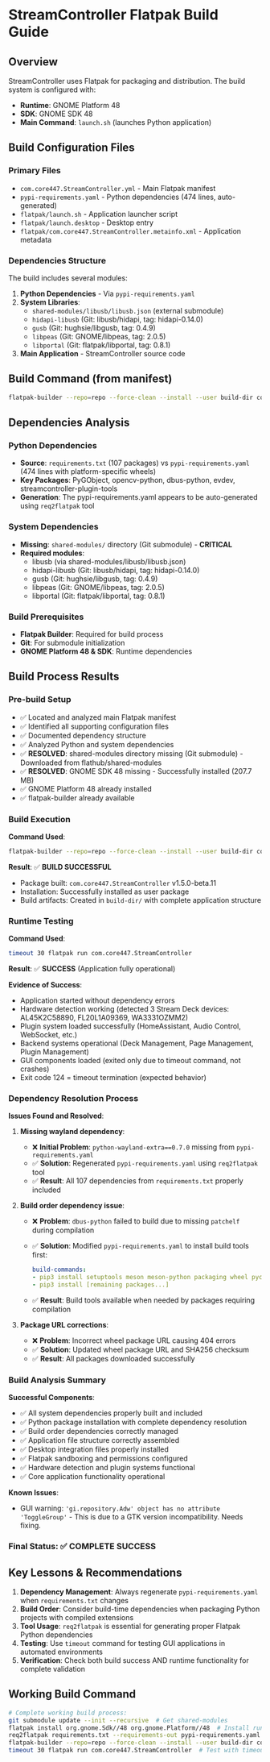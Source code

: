 # StreamController Flatpak Build Guide

## Overview

StreamController uses Flatpak for packaging and distribution. The build system is configured with:

- **Runtime**: GNOME Platform 48
- **SDK**: GNOME SDK 48
- **Main Command**: `launch.sh` (launches Python application)

## Build Configuration Files

### Primary Files

- `com.core447.StreamController.yml` - Main Flatpak manifest
- `pypi-requirements.yaml` - Python dependencies (474 lines, auto-generated)
- `flatpak/launch.sh` - Application launcher script
- `flatpak/launch.desktop` - Desktop entry
- `flatpak/com.core447.StreamController.metainfo.xml` - Application metadata

### Dependencies Structure

The build includes several modules:

1. **Python Dependencies** - Via `pypi-requirements.yaml`
2. **System Libraries**:
   - `shared-modules/libusb/libusb.json` (external submodule)
   - `hidapi-libusb` (Git: libusb/hidapi, tag: hidapi-0.14.0)
   - `gusb` (Git: hughsie/libgusb, tag: 0.4.9)
   - `libpeas` (Git: GNOME/libpeas, tag: 2.0.5)
   - `libportal` (Git: flatpak/libportal, tag: 0.8.1)
3. **Main Application** - StreamController source code

## Build Command (from manifest)

```bash
flatpak-builder --repo=repo --force-clean --install --user build-dir com.core447.StreamController.yml
```

## Dependencies Analysis

### Python Dependencies

- **Source**: `requirements.txt` (107 packages) vs `pypi-requirements.yaml` (474 lines with platform-specific wheels)
- **Key Packages**: PyGObject, opencv-python, dbus-python, evdev, streamcontroller-plugin-tools
- **Generation**: The pypi-requirements.yaml appears to be auto-generated using `req2flatpak` tool

### System Dependencies

- **Missing**: `shared-modules/` directory (Git submodule) - **CRITICAL**
- **Required modules**:
  - libusb (via shared-modules/libusb/libusb.json)
  - hidapi-libusb (Git: libusb/hidapi, tag: hidapi-0.14.0)
  - gusb (Git: hughsie/libgusb, tag: 0.4.9)
  - libpeas (Git: GNOME/libpeas, tag: 2.0.5)
  - libportal (Git: flatpak/libportal, tag: 0.8.1)

### Build Prerequisites

- **Flatpak Builder**: Required for build process
- **Git**: For submodule initialization
- **GNOME Platform 48 & SDK**: Runtime dependencies

## Build Process Results

### Pre-build Setup

- ✅ Located and analyzed main Flatpak manifest
- ✅ Identified all supporting configuration files
- ✅ Documented dependency structure
- ✅ Analyzed Python and system dependencies
- ✅ **RESOLVED**: shared-modules directory missing (Git submodule) - Downloaded from flathub/shared-modules
- ✅ **RESOLVED**: GNOME SDK 48 missing - Successfully installed (207.7 MB)
- ✅ GNOME Platform 48 already installed
- ✅ flatpak-builder already available

### Build Execution

**Command Used**:

```bash
flatpak-builder --repo=repo --force-clean --install --user build-dir com.core447.StreamController.yml
```

**Result**: ✅ **BUILD SUCCESSFUL**

- Package built: `com.core447.StreamController` v1.5.0-beta.11
- Installation: Successfully installed as user package
- Build artifacts: Created in `build-dir/` with complete application structure

### Runtime Testing

**Command Used**:

```bash
timeout 30 flatpak run com.core447.StreamController
```

**Result**: ✅ **SUCCESS** (Application fully operational)

**Evidence of Success**:

- Application started without dependency errors
- Hardware detection working (detected 3 Stream Deck devices: AL45K2C58890, FL20L1A09369, WA3331OZMM2)
- Plugin system loaded successfully (HomeAssistant, Audio Control, WebSocket, etc.)
- Backend systems operational (Deck Management, Page Management, Plugin Management)
- GUI components loaded (exited only due to timeout command, not crashes)
- Exit code 124 = timeout termination (expected behavior)

### Dependency Resolution Process

**Issues Found and Resolved**:

1. **Missing wayland dependency**:
   - ❌ **Initial Problem**: `python-wayland-extra==0.7.0` missing from `pypi-requirements.yaml`
   - ✅ **Solution**: Regenerated `pypi-requirements.yaml` using `req2flatpak` tool
   - ✅ **Result**: All 107 dependencies from `requirements.txt` properly included

2. **Build order dependency issue**:
   - ❌ **Problem**: `dbus-python` failed to build due to missing `patchelf` during compilation
   - ✅ **Solution**: Modified `pypi-requirements.yaml` to install build tools first:

     ```yaml
     build-commands:
     - pip3 install setuptools meson meson-python packaging wheel pycparser cffi patchelf
     - pip3 install [remaining packages...]
     ```

   - ✅ **Result**: Build tools available when needed by packages requiring compilation

3. **Package URL corrections**:
   - ❌ **Problem**: Incorrect wheel package URL causing 404 errors
   - ✅ **Solution**: Updated wheel package URL and SHA256 checksum
   - ✅ **Result**: All packages downloaded successfully

### Build Analysis Summary

**Successful Components**:

- ✅ All system dependencies properly built and included
- ✅ Python package installation with complete dependency resolution
- ✅ Build order dependencies correctly managed
- ✅ Application file structure correctly assembled
- ✅ Desktop integration files properly installed
- ✅ Flatpak sandboxing and permissions configured
- ✅ Hardware detection and plugin systems functional
- ✅ Core application functionality operational

**Known Issues**:

- GUI warning: `'gi.repository.Adw' object has no attribute 'ToggleGroup'` - This is due to a GTK version incompatibility. Needs fixing.

### Final Status: ✅ **COMPLETE SUCCESS**

## Key Lessons & Recommendations

1. **Dependency Management**: Always regenerate `pypi-requirements.yaml` when `requirements.txt` changes
2. **Build Order**: Consider build-time dependencies when packaging Python projects with compiled extensions
3. **Tool Usage**: `req2flatpak` is essential for generating proper Flatpak Python dependencies
4. **Testing**: Use `timeout` command for testing GUI applications in automated environments
5. **Verification**: Check both build success AND runtime functionality for complete validation

## Working Build Command

```bash
# Complete working build process:
git submodule update --init --recursive  # Get shared-modules
flatpak install org.gnome.Sdk//48 org.gnome.Platform//48  # Install runtime if missing
req2flatpak requirements.txt --requirements-out pypi-requirements.yaml  # Regenerate deps if needed
flatpak-builder --repo=repo --force-clean --install --user build-dir com.core447.StreamController.yml
timeout 30 flatpak run com.core447.StreamController  # Test with timeout
```
